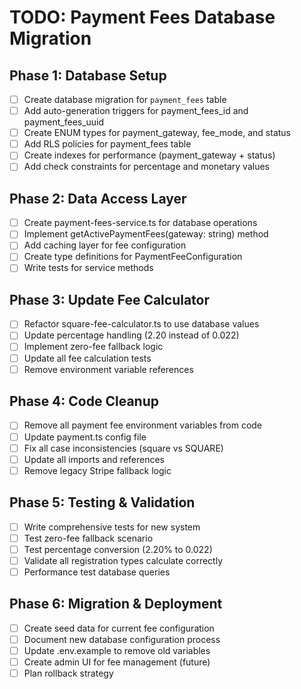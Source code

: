 # TODO: Payment Fees Database Migration

## Phase 1: Database Setup
- [ ] Create database migration for `payment_fees` table
- [ ] Add auto-generation triggers for payment_fees_id and payment_fees_uuid
- [ ] Create ENUM types for payment_gateway, fee_mode, and status
- [ ] Add RLS policies for payment_fees table
- [ ] Create indexes for performance (payment_gateway + status)
- [ ] Add check constraints for percentage and monetary values

## Phase 2: Data Access Layer
- [ ] Create payment-fees-service.ts for database operations
- [ ] Implement getActivePaymentFees(gateway: string) method
- [ ] Add caching layer for fee configuration
- [ ] Create type definitions for PaymentFeeConfiguration
- [ ] Write tests for service methods

## Phase 3: Update Fee Calculator
- [ ] Refactor square-fee-calculator.ts to use database values
- [ ] Update percentage handling (2.20 instead of 0.022)
- [ ] Implement zero-fee fallback logic
- [ ] Update all fee calculation tests
- [ ] Remove environment variable references

## Phase 4: Code Cleanup
- [ ] Remove all payment fee environment variables from code
- [ ] Update payment.ts config file
- [ ] Fix all case inconsistencies (square vs SQUARE)
- [ ] Update all imports and references
- [ ] Remove legacy Stripe fallback logic

## Phase 5: Testing & Validation
- [ ] Write comprehensive tests for new system
- [ ] Test zero-fee fallback scenario
- [ ] Test percentage conversion (2.20% to 0.022)
- [ ] Validate all registration types calculate correctly
- [ ] Performance test database queries

## Phase 6: Migration & Deployment
- [ ] Create seed data for current fee configuration
- [ ] Document new database configuration process
- [ ] Update .env.example to remove old variables
- [ ] Create admin UI for fee management (future)
- [ ] Plan rollback strategy
